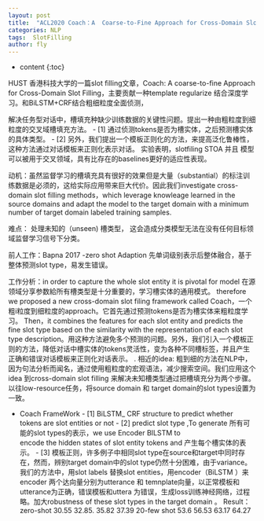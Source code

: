 ```yaml
---
layout: post
title:  "ACL2020 Coach：A  Coarse-to-Fine Approach for Cross-Domain Slot Filling "
categories: NLP
tags:  SlotFilling
author: fly
---
```


* content
{:toc}





HUST 香港科技大学的一篇slot filling文章，Coach: A coarse-to-fine Approach for Cross-Domain Slot Filling，主要贡献一种template regularize 结合深度学习。和BiLSTM+CRF结合粗细粒度全面侦测，

 解决任务型对话中，槽填充种缺少训练数据的关键性问题。提出一种由粗粒度到细粒度的交叉域槽填充方法。
        - [1] 通过侦测tokens是否为槽实体，之后预测槽实体的具体类型。
        - [2] 另外，我们提出一个模板正则化的方法，来提高泛化鲁棒性，这种方法通过对话模板来正则化表示对话。
  实验表明，slotfiling STOA  并且 模型可以被用于交叉领域，具有比存在的baselines更好的适应性表现。

动机：虽然监督学习的槽填充具有很好的效果但是大量（substantial）的标注训练数据是必须的，这给实际应用带来巨大代价。因此我们investigate cross-domain slot filling methods，which leverage knowleage learned in the source domains and adapt the model to the target domain with a minimum number of  target domain labeled training  samples.

难点： 处理未知的（unseen) 槽类型， 这会造成分类模型无法在没有任何目标领域监督学习信号下分类。

前人工作：Bapna 2017 -zero shot Adaption 先单词级别表示后整体融合，基于整体预测slot type，易发生错误。

工作分析：in order to capture the whole slot  entity  it is pivotal for model 在源领域分享参数給所有槽类型是十分重要的，学习槽实体的通用模式。
therefore  we proposed a new cross-domain slot filing framework  called Coach，一个粗i粒度到细粒度的approach。它首先通过预测tokens是否为槽实体来粗粒度学习。
Then，it combines the features  for  each slot  entity  and  predicts the fine slot type based on the similarity with the representation of each slot type description。用这种方法避免多个预测的问题。另外，我们引入一个模板正则的方法，降低对话中槽实体的tokens灵活性，变为各种不同槽标签，并且产生正确和错误对话模板来正则化对话表示。
.
相近的idea: 粗到细的方法在NLP中，因为句法分析而闻名，通过使用粗粒度的宏观语法，减少搜索空间。我们应用这个idea 到cross-domain slot filling 来解决未知槽类型通过把槽填充分为两个步骤。
以往low-resource任务，将source domain 和 target domain的slot types设置为一致。

- Coach FrameWork 
      - [1] BiLSTM_ CRF structure  to  predict whether tokens  are slot  entities or not
      - [2] predict slot type ,To  generate 所有可能的slot types的表示，we use Encoder BILSTM to    
         encode the hidden states of slot entity tokens and 产生每个槽实体的表示。
      - [3] 模板正则，许多例子中相同slot type在source和target中同时存在，然而，辨别target domain中的slot type仍然十分困难，由于variance。我们的方法中，用slot labels 替换slot entities，用encoder（BiLSTM ）来encoder 两个达向量分别为utterance 和 temnplate向量，以正常模板和utterance为正确，错误模板和uttera 为错误，生成loss训练神经网络，过程略。加大robustness of these slot types in the  target domain 。
Result： zero-shot 30.55  32.85.  35.82  37.39   20-few shot 53.6  56.53   63.17  64.27  
